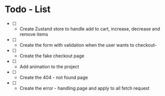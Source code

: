 # Todo - List

- [ ] - Create Zustand store to handle add to cart, increase, decrease and remove items
- [ ] - Create the form with validation when the user wants to checkout-
- [ ] - Create the fake checkout page
- [ ] - Add animation to the project
- [ ] - Create the 404 - not found page
- [ ] - Create the error - handling page and apply to all fetch request
